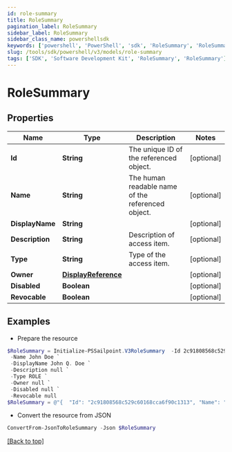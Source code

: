 ```yaml
---
id: role-summary
title: RoleSummary
pagination_label: RoleSummary
sidebar_label: RoleSummary
sidebar_class_name: powershellsdk
keywords: ['powershell', 'PowerShell', 'sdk', 'RoleSummary', 'RoleSummary'] 
slug: /tools/sdk/powershell/v3/models/role-summary
tags: ['SDK', 'Software Development Kit', 'RoleSummary', 'RoleSummary']
---
```



# RoleSummary

## Properties

Name | Type | Description | Notes
------------ | ------------- | ------------- | -------------
**Id** | **String** | The unique ID of the referenced object. | [optional] 
**Name** | **String** | The human readable name of the referenced object. | [optional] 
**DisplayName** | **String** |  | [optional] 
**Description** | **String** | Description of access item. | [optional] 
**Type** | **String** | Type of the access item. | [optional] 
**Owner** | [**DisplayReference**](display-reference) |  | [optional] 
**Disabled** | **Boolean** |  | [optional] 
**Revocable** | **Boolean** |  | [optional] 

## Examples

- Prepare the resource
```powershell
$RoleSummary = Initialize-PSSailpoint.V3RoleSummary  -Id 2c91808568c529c60168cca6f90c1313 `
 -Name John Doe `
 -DisplayName John Q. Doe `
 -Description null `
 -Type ROLE `
 -Owner null `
 -Disabled null `
 -Revocable null
$RoleSummary = @"{  "Id": "2c91808568c529c60168cca6f90c1313", "Name": "John Doe", "DisplayName": "John Q. Doe", "Description": "null", "Type": "ROLE", "Owner": null, "Disabled": null, "Revocable": null }"@
```

- Convert the resource from JSON
```powershell
ConvertFrom-JsonToRoleSummary -Json $RoleSummary
```


[[Back to top]](#) 

